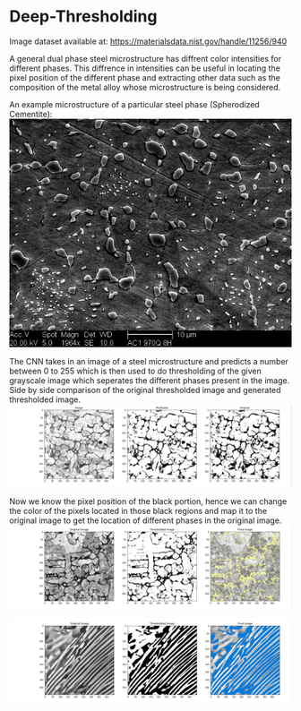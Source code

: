 # Deep-Thresholding

Image dataset available at: https://materialsdata.nist.gov/handle/11256/940

A general dual phase steel microstructure has diffrent color intensities for different phases. This diffrence in intensities can be useful in locating the pixel position of the different phase and extracting other data such as the composition of the metal alloy whose microstructure is being considered.              
                                                                                     
                                                                                     
An example microstructure of a particular steel phase (Spherodized Cementite):
![Spherodized Cementite](micrograph10.jpg)
                                                                                           
The CNN takes in an image of a steel microstructure and predicts a number between 0 to 255 which is then used to do thresholding of the given grayscale image which seperates the different phases present in the image.                                                              
Side by side comparison of the original thresholded image and generated thresholded image.                           
![](bwt.png)
                                                                   
Now we know the pixel position of the black portion, hence we can change the color of the pixels located in those black regions and map it to the original image to get the location of different phases in the original image.                                                                 
![](CarbideNetwork.png)

![](Pearlite.png)
